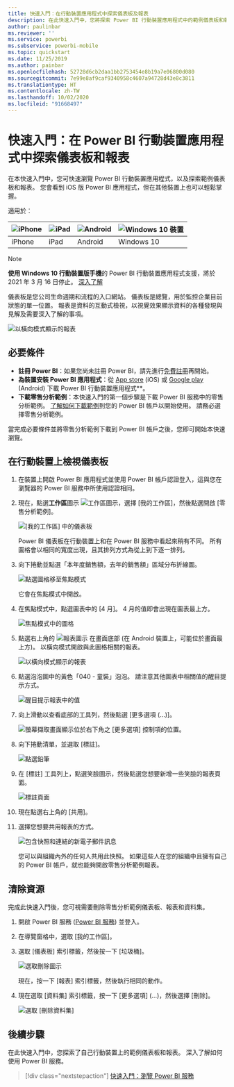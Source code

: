 ```yaml
---
title: 快速入門：在行動裝置應用程式中探索儀表板及報表
description: 在此快速入門中，您將探索 Power BI 行動裝置應用程式中的範例儀表板和報表。
author: paulinbar
ms.reviewer: ''
ms.service: powerbi
ms.subservice: powerbi-mobile
ms.topic: quickstart
ms.date: 11/25/2019
ms.author: painbar
ms.openlocfilehash: 52728d6cb2daa1bb2753454e8b19a7e06800d080
ms.sourcegitcommit: 7e99e8af9caf9340958c4607a94728d43e8c3811
ms.translationtype: HT
ms.contentlocale: zh-TW
ms.lasthandoff: 10/02/2020
ms.locfileid: "91668497"
---
```

# <a name="quickstart-explore-dashboards-and-reports-in-the-power-bi-mobile-apps"></a>快速入門：在 Power BI 行動裝置應用程式中探索儀表板和報表
在本快速入門中，您可快速瀏覽 Power BI 行動裝置應用程式，以及探索範例儀表板和報表。 您會看到 iOS 版 Power BI 應用程式，但在其他裝置上也可以輕鬆掌握。

適用於︰

| ![iPhone](./media/mobile-apps-quickstart-view-dashboard-report/iphone-logo-30-px.png) | ![iPad](./media/mobile-apps-quickstart-view-dashboard-report/ipad-logo-30-px.png) | ![Android](./media/mobile-apps-quickstart-view-dashboard-report/android-logo-30-px.png) | ![Windows 10 裝置](./media/mobile-apps-quickstart-view-dashboard-report/win-10-logo-30-px.png) |
|:--- |:--- |:--- |:--- |
| iPhone | iPad | Android | Windows 10 |

>[!NOTE]
>**使用 Windows 10 行動裝置版手機**的 Power BI 行動裝置應用程式支援，將於 2021 年 3 月 16 日停止。 [深入了解](/legal/powerbi/powerbi-mobile/power-bi-mobile-app-end-of-support-for-windows-phones)

儀表板是您公司生命週期和流程的入口網站。 儀表板是總覽，用於監控企業目前狀態的單一位置。 報表是資料的互動式檢視，以視覺效果顯示資料的各種發現與見解及需要深入了解的事項。 

![以橫向模式顯示的報表](././media/mobile-apps-quickstart-view-dashboard-report/power-bi-android-quickstart-report.png)

## <a name="prerequisites"></a>必要條件

* **註冊 Power BI**：如果您尚未註冊 Power BI，請先進行[免費註冊](https://app.powerbi.com/signupredirect?pbi_source=web)再開始。
* **為裝置安裝 Power BI 應用程式**：從 [App store](https://apps.apple.com/app/microsoft-power-bi/id929738808) (iOS) 或 [Google play](https://play.google.com/store/apps/details?id=com.microsoft.powerbim&amp;amp;clcid=0x409) (Android) 下載 Power BI 行動裝置應用程式**。
* **下載零售分析範例**：本快速入門的第一個步驟是下載 Power BI 服務中的零售分析範例。 [了解如何下載範例](./mobile-apps-download-samples.md)到您的 Power BI 帳戶以開始使用。 請務必選擇零售分析範例。

當完成必要條件並將零售分析範例下載到 Power BI 帳戶之後，您即可開始本快速瀏覽。

## <a name="view-a-dashboard-on-your-mobile-device"></a>在行動裝置上檢視儀表板
1. 在裝置上開啟 Power BI 應用程式並使用 Power BI 帳戶認證登入，這與您在瀏覽器的 Power BI 服務中所使用認證相同。
 
1. 現在，點選**工作區**圖示 ![工作區圖示](./media/mobile-apps-quickstart-view-dashboard-report/power-bi-iphone-workspaces-button.png)，選擇 [我的工作區]，然後點選開啟 [零售分析範例]。

    ![[我的工作區] 中的儀表板](./media/mobile-apps-quickstart-view-dashboard-report/power-bi-android-quickstart-dashboard.png)
   
    Power BI 儀表板在行動裝置上和在 Power BI 服務中看起來稍有不同。 所有圖格會以相同的寬度出現，且其排列方式為從上到下逐一排列。

6. 向下捲動並點選「本年度銷售額，去年的銷售額」區域分布折線圖。

    ![點選圖格移至焦點模式](./media/mobile-apps-quickstart-view-dashboard-report/power-bi-android-quickstart-tap-tile-fave.png)

    它會在焦點模式中開啟。

7. 在焦點模式中，點選圖表中的 [4 月]。 4 月的值即會出現在圖表最上方。

    ![焦點模式中的圖格](./media/mobile-apps-quickstart-view-dashboard-report/power-bi-android-quickstart-tile-focus.png)

8. 點選右上角的 ![報表圖示](./media/mobile-apps-quickstart-view-dashboard-report/power-bi-android-quickstart-report-icon.png) 在畫面底部 (在 Android 裝置上，可能位於畫面最上方)。 以橫向模式開啟與此圖格相關的報表。

    ![以橫向模式顯示的報表](././media/mobile-apps-quickstart-view-dashboard-report/power-bi-android-quickstart-report.png)

9. 點選泡泡圖中的黃色「040 - 童裝」泡泡。 請注意其他圖表中相關值的醒目提示方式。 

    ![醒目提示報表中的值](./media/mobile-apps-quickstart-view-dashboard-report/power-bi-android-quickstart-cross-highlight.png)

10. 向上滑動以查看底部的工具列，然後點選 [更多選項 (...)]。

    ![螢幕擷取畫面顯示位於右下角之 [更多選項] 控制項的位置。](./media/mobile-apps-quickstart-view-dashboard-report/power-bi-android-quickstart-tap-pencil.png)


11. 向下捲動清單，並選取 [標註]。

    ![點選鉛筆](./media/mobile-apps-quickstart-view-dashboard-report/power-bi-android-quickstart-tap-pencil2.png)

12. 在 [標註] 工具列上，點選笑臉圖示，然後點選您想要新增一些笑臉的報表頁面。
 
    ![標註頁面](./media/mobile-apps-quickstart-view-dashboard-report/power-bi-android-quickstart-annotate.png)

13. 現在點選右上角的 [共用]。

14. 選擇您想要共用報表的方式。  

    ![包含快照和連結的新電子郵件訊息](./media/mobile-apps-quickstart-view-dashboard-report/power-bi-android-quickstart-send-snapshot.png)

    您可以與組織內外的任何人共用此快照。 如果這些人在您的組織中且擁有自己的 Power BI 帳戶，就也能夠開啟零售分析範例報表。

## <a name="clean-up-resources"></a>清除資源

完成此快速入門後，您可視需要刪除零售分析範例儀表板、報表和資料集。

1. 開啟 Power BI 服務 ([Power BI 服務](https://app.powerbi.com)) 並登入。

2. 在導覽窗格中，選取 [我的工作區]。

3. 選取 [儀表板] 索引標籤，然後按一下 [垃圾桶]。

    ![選取刪除圖示](./media/mobile-apps-quickstart-view-dashboard-report/power-bi-android-quickstart-delete-retail.png)

    現在，按一下 [報表] 索引標籤，然後執行相同的動作。

4. 現在選取 [資料集] 索引標籤，按一下 [更多選項] (...)，然後選擇 [刪除]。 


    ![選取 [刪除資料集]](./media/mobile-apps-quickstart-view-dashboard-report/power-bi-android-quickstart-delete-retail-datasets.png)

## <a name="next-steps"></a>後續步驟

在此快速入門中，您探索了自己行動裝置上的範例儀表板和報表。 深入了解如何使用 Power BI 服務。 

> [!div class="nextstepaction"]
> [快速入門：瀏覽 Power BI 服務](../end-user-experience.md)